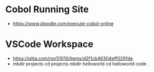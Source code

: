 # Cobol Running Site

- https://www.jdoodle.com/execute-cobol-online

# VSCode Workspace

- https://qiita.com/nor51010/items/d2f1cb46304eff0291de
- mkdir projects
  cd projects
  mkdir helloworld
  cd helloworld
  code .
